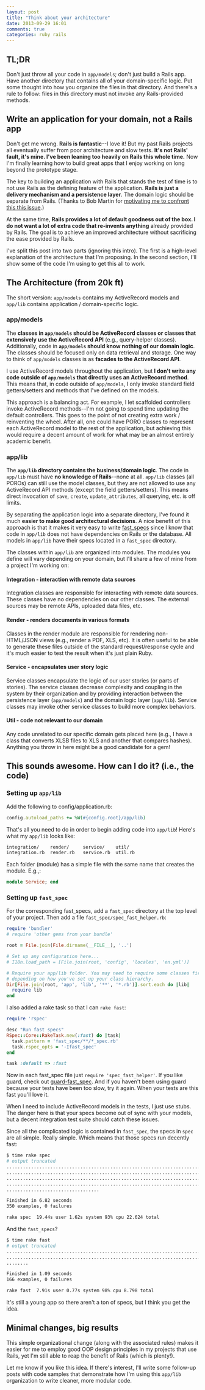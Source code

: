 ```yaml
---
layout: post
title: "Think about your architecture"
date: 2013-09-29 16:01
comments: true
categories: ruby rails
---
```


## TL;DR

Don't just throw all your code in `app/models`; don't just build a Rails app.
Have another directory that contains all of your domain-specific logic. Put some
thought into how you organize the files in that directory. And there's a rule to
follow: files in this directory must not invoke any Rails-provided methods.

## Write an application for your domain, not a Rails app

Don't get me wrong. **Rails is fantastic**--I love it! But my past Rails
projects all eventually suffer from poor architecture and slow tests. **It's not
Rails' fault, it's mine. I've been leaning too heavily on Rails this whole
time.** Now I'm finally learning how to build great apps that I enjoy working on
long beyond the prototype stage.

The key to building an application with Rails that stands the test of time is to
not use Rails as the defining feature of the application.  **Rails is just a
delivery mechanism and a persistence layer**.  The domain logic should be
separate from Rails. (Thanks to Bob Martin for
[motivating me to confront this this issue](http://youtu.be/WpkDN78P884).)

At the same time, **Rails provides a lot of default goodness out of the box. I
do not want a lot of extra code that re-invents anything** already provided
by Rails. The goal is to achieve an improved architecture without sacrificing
the ease provided by Rails.

I've split this post into two parts (ignoring this intro). The first is a
high-level explanation of the architecture that I'm proposing.  In the second
section, I'll show some of the code I'm using to get this all to work.

## The Architecture (from 20k ft)

The short version: `app/models` contains my ActiveRecord models and `app/lib`
contains application / domain-specific logic.

### app/models

The **classes in `app/models` should be ActiveRecord classes or classes that
extensively use the ActiveRecord API** (e.g., query-helper classes).
Additionally, code in **`app/models` should know nothing of our domain logic**.
The classes should be focused only on data retrieval and storage. One way to
think of `app/models` classes is as **facades to the ActiveRecord API**.

I use ActiveRecord models throughout the application, but **I don't write any
code outside of `app/models` that directly uses an ActiveRecord method**. This
means that, in code outside of `app/models`, I only invoke standard field
getters/setters and methods that I've defined on the models.

This approach is a balancing act. For example, I let scaffolded controllers
invoke ActiveRecord methods--I'm not going to spend time updating the default
controllers.  This goes to the point of not creating extra work / reinventing
the wheel.  After all, one could have PORO classes to represent each
ActiveRecord model to the rest of the application, but achieving this would
require a decent amount of work for what may be an almost entirely academic
benefit.

### app/lib

The **`app/lib` directory contains the business/domain logic**. The code in
`app/lib` must have **no knowledge of Rails**--none at all.  `app/lib` classes
(all POROs) can still use the model classes, but they are not allowed to use any
ActiveRecord API methods (except the field getters/setters). This means direct
invocation of `save`, `create`, `update_attributes`, all querying, etc. is off
limits.

By separating the application logic into a separate directory, I've found it
much **easier to make good architectural decisions**. A nice benefit of this
approach is that it makes it very easy to write
[fast_specs](http://arrrrcamp.be/videos/corey-haines/fast-rails-tests) since I
know that code in `app/lib` does not have dependencies on Rails or the database.
All models in `app/lib` have their specs located in a `fast_spec` directory.

The classes within `app/lib` are organized into modules. The modules you define
will vary depending on your domain, but I'll share a few of mine from a project
I'm working on:

#### Integration - interaction with remote data sources

Integration classes are responsible for interacting with remote data sources.
These classes have no dependencies on our other classes. The external sources
may be remote APIs, uploaded data files, etc.

#### Render - renders documents in various formats

Classes in the render module are responsible for rendering non-HTML/JSON views
(e.g., render a PDF, XLS, etc). It is often useful to be able to generate these
files outside of the standard request/response cycle and it's much easier to
test the result when it's just plain Ruby.

#### Service - encapsulates user story logic

Service classes encapsulate the logic of our user stories (or parts of stories).
The service classes decrease complexity and coupling in the system by their
organization and by providing interaction between the persistence layer
(`app/models`) and the domain logic layer (`app/lib`). Service classes may
invoke other service classes to build more complex behaviors.

#### Util - code not relevant to our domain

Any code unrelated to our specific domain gets placed here (e.g., I have a class
that converts XLSB files to XLS and another that compares hashes). Anything you
throw in here might be a good candidate for a gem!

## This sounds awesome. How can I do it? (i.e., the code)

### Setting up `app/lib`

Add the following to config/application.rb:

```ruby
config.autoload_paths += %W(#{config.root}/app/lib)
```

That's all you need to do in order to begin adding code into `app/lib`! Here's
what my `app/lib` looks like:

```bash
integration/    render/     service/    util/
integration.rb  render.rb   service.rb  util.rb
```

Each folder (module) has a simple file with the same name that creates the
module. E.g.,:

```ruby service.rb
module Service; end
```

### Setting up `fast_spec`

For the corresponding fast_specs, add a `fast_spec` directory at the top level
of your project. Then add a file `fast_spec/spec_fast_helper.rb`:

```ruby fast_spec/spec_fast_helper.rb
require 'bundler'
# require 'other gems from your bundle'

root = File.join(File.dirname(__FILE__), '..')

# Set up any configuration here...
# I18n.load_path = [File.join(root, 'config', 'locales', 'en.yml')]

# Require your app/lib folder. You may need to require some classes first
# depending on how you've set up your class hierarchy.
Dir[File.join(root, 'app', 'lib', '**', '*.rb')].sort.each do |lib|
  require lib
end
```

I also added a rake task so that I can `rake fast`:

```ruby lib/tasks/000_fast.rake
require 'rspec'

desc "Run fast specs"
RSpec::Core::RakeTask.new(:fast) do |task|
  task.pattern = 'fast_spec/**/*_spec.rb'
  task.rspec_opts = '-Ifast_spec'
end

task :default => :fast
```

Now in each fast_spec file just `require 'spec_fast_helper'`. If you like guard,
check out [guard-fast_spec](https://github.com/shutl/guard-fast_spec). And if
you haven't been using guard because your tests have been too slow, try it
again.  When your tests are this fast you'll love it.

When I need to include ActiveRecord models in the tests, I just use stubs. The
danger here is that your specs become out of sync with your models, but a decent
integration test suite should catch these issues.

Since all the complicated logic is contained in `fast_spec`, the specs in `spec`
are all simple. Really simple. Which means that those specs run decently fast:

```bash
$ time rake spec
# output truncated
...............................................................................
...............................................................................
...............................................................................
...............................................................................
..................................

Finished in 6.82 seconds
350 examples, 0 failures

rake spec  19.44s user 1.62s system 93% cpu 22.624 total
```

And the `fast_specs`?

```bash
$ time rake fast
# output truncated
...............................................................................
...............................................................................
........

Finished in 1.09 seconds
166 examples, 0 failures

rake fast  7.91s user 0.77s system 98% cpu 8.798 total
```

It's still a young app so there aren't a ton of specs, but I think you get the
idea.

## Minimal changes, big results

This simple organizational change (along with the associated rules) makes it
easier for me to employ good OOP design principles in my projects that use
Rails, yet I'm still able to reap the benefit of Rails (which is plenty!).

Let me know if you like this idea. If there's interest, I'll write some
follow-up posts with code samples that demonstrate how I'm using this `app/lib`
organization to write cleaner, more modular code.
